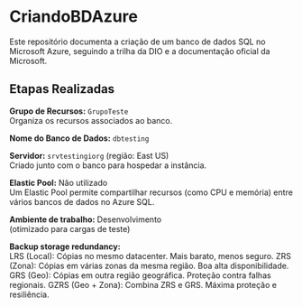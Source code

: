 # CriandoBDAzure

Este repositório documenta a criação de um banco de dados SQL no Microsoft Azure, seguindo a trilha da DIO e a documentação oficial da Microsoft.


## Etapas Realizadas

**Grupo de Recursos:** `GrupoTeste`  
Organiza os recursos associados ao banco.

**Nome do Banco de Dados:** `dbtesting`

**Servidor:** `srvtestingiorg` (região: East US)  
Criado junto com o banco para hospedar a instância.

**Elastic Pool:** Não utilizado  
Um Elastic Pool permite compartilhar recursos (como CPU e memória) entre vários bancos de dados no Azure SQL.

**Ambiente de trabalho:** Desenvolvimento  
(otimizado para cargas de teste)

**Backup storage redundancy:**  
LRS (Local): Cópias no mesmo datacenter. Mais barato, menos seguro.
ZRS (Zona): Cópias em várias zonas da mesma região. Boa alta disponibilidade.
GRS (Geo): Cópias em outra região geográfica. Proteção contra falhas regionais.
GZRS (Geo + Zona): Combina ZRS e GRS. Máxima proteção e resiliência.
